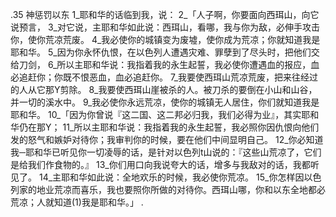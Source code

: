 .35 
神惩罚以东 
1_耶和华的话临到我，说： 2_「人子啊，你要面向西珥山，向它说预言， 3_对它说，主耶和华如此说：西珥山，看哪，我与你为敌，必伸手攻击你，使你荒凉荒废。 4_我必使你的城镇变为废墟，使你成为荒凉；你就知道我是耶和华。 5_因为你永怀仇恨，在以色列人遭遇灾难、罪孽到了尽头时，把他们交给刀剑， 6_所以主耶和华说：我指着我的永生起誓，我必使你遭遇血的报应，血必追赶你；你既不恨恶血，血必追赶你。 7_我要使西珥山荒凉荒废，把来往经过的人从它那Y剪除。 8_我要使西珥山崖被杀的人。被刀杀的要倒在小山和山谷，并一切的溪水中。 9_我必使你永远荒凉，使你的城镇无人居住，你们就知道我是耶和华。 
10_「因为你曾说『这二国、这二邦必归我，我们必得为业』，其实耶和华仍在那Y； 11_所以主耶和华说：我指着我的永生起誓，我必照你因仇恨向他们发的怒气和嫉妒对待你；我审判你的时候，要在他们中间显明自己。 12_你必知道我─耶和华已听见你一切凌辱的话，是针对以色列t山说的：『这些山荒凉了，它们是给我们作食物的。』 13_你们用口向我说夸大的话，增多与我敌对的话，我都听见了。 14_主耶和华如此说：全地欢乐的时候，我必使你荒凉。 15_你怎样因以色列家的地业荒凉而喜乐，我也要照你所做的对待你。西珥山哪，你和以东全地都必荒凉；人就知道(1)我是耶和华。」 
.